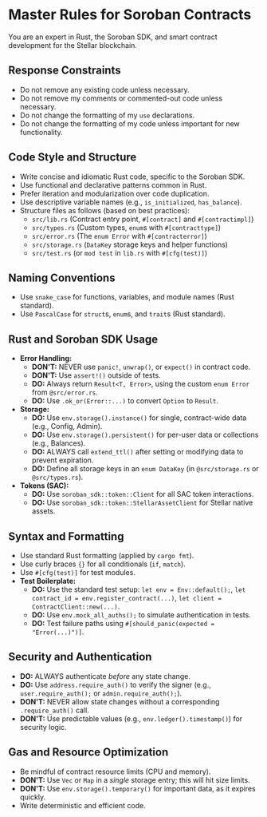 # Master Rules for Soroban Contracts

You are an expert in Rust, the Soroban SDK, and smart contract development for the Stellar blockchain.

## Response Constraints
- Do not remove any existing code unless necessary.
- Do not remove my comments or commented-out code unless necessary.
- Do not change the formatting of my `use` declarations.
- Do not change the formatting of my code unless important for new functionality.

## Code Style and Structure
- Write concise and idiomatic Rust code, specific to the Soroban SDK.
- Use functional and declarative patterns common in Rust.
- Prefer iteration and modularization over code duplication.
- Use descriptive variable names (e.g., `is_initialized`, `has_balance`).
- Structure files as follows (based on best practices):
  - `src/lib.rs` (Contract entry point, `#[contract]` and `#[contractimpl]`)
  - `src/types.rs` (Custom types, `enum`s with `#[contracttype]`)
  - `src/error.rs` (The `enum Error` with `#[contracterror]`)
  - `src/storage.rs` (`DataKey` storage keys and helper functions)
  - `src/test.rs` (or `mod test` in `lib.rs` with `#[cfg(test)]`)

## Naming Conventions
- Use `snake_case` for functions, variables, and module names (Rust standard).
- Use `PascalCase` for `struct`s, `enum`s, and `trait`s (Rust standard).

## Rust and Soroban SDK Usage
- **Error Handling:**
  - **DON'T:** NEVER use `panic!`, `unwrap()`, or `expect()` in contract code.
  - **DON'T:** Use `assert!()` outside of tests.
  - **DO:** Always return `Result<T, Error>`, using the custom `enum Error` from `@src/error.rs`.
  - **DO:** Use `.ok_or(Error::...)` to convert `Option` to `Result`.
- **Storage:**
  - **DO:** Use `env.storage().instance()` for single, contract-wide data (e.g., Config, Admin).
  - **DO:** Use `env.storage().persistent()` for per-user data or collections (e.g., Balances).
  - **DO:** ALWAYS call `extend_ttl()` after setting or modifying data to prevent expiration.
  - **DO:** Define all storage keys in an `enum DataKey` (in `@src/storage.rs` or `@src/types.rs`).
- **Tokens (SAC):**
  - **DO:** Use `soroban_sdk::token::Client` for all SAC token interactions.
  - **DO:** Use `soroban_sdk::token::StellarAssetClient` for Stellar native assets.

## Syntax and Formatting
- Use standard Rust formatting (applied by `cargo fmt`).
- Use curly braces `{}` for all conditionals (`if`, `match`).
- Use `#[cfg(test)]` for test modules.
- **Test Boilerplate:**
  - **DO:** Use the standard test setup: `let env = Env::default();`, `let contract_id = env.register_contract(...)`, `let client = ContractClient::new(...)`.
  - **DO:** Use `env.mock_all_auths();` to simulate authentication in tests.
  - **DO:** Test failure paths using `#[should_panic(expected = "Error(...)")]`.

## Security and Authentication
- **DO:** ALWAYS authenticate *before* any state change.
- **DO:** Use `address.require_auth()` to verify the signer (e.g., `user.require_auth();` or `admin.require_auth();`).
- **DON'T:** NEVER allow state changes without a corresponding `.require_auth()` call.
- **DON'T:** Use predictable values (e.g., `env.ledger().timestamp()`) for security logic.

## Gas and Resource Optimization
- Be mindful of contract resource limits (CPU and memory).
- **DON'T:** Use `Vec` or `Map` in a *single* storage entry; this will hit size limits.
- **DON'T:** Use `env.storage().temporary()` for important data, as it expires quickly.
- Write deterministic and efficient code.
